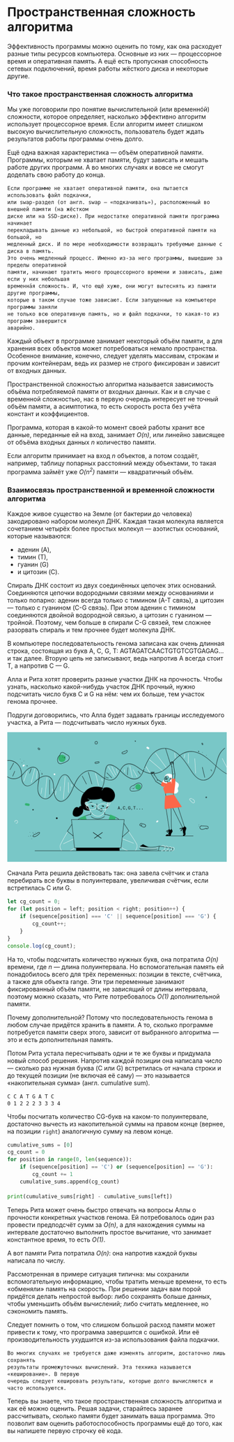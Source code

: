 # Пространственная сложность алгоритма

Эффективность программы можно оценить по тому, как она расходует разные типы ресурсов компьютера. Основные из них — процессорное время и оперативная память. А ещё есть пропускная способность сетевых подключений, время работы жёсткого диска и некоторые другие.

### Что такое пространственная сложность алгоритма

Мы уже поговорили про понятие вычислительной (или временнóй) сложности, которое определяет, насколько эффективно алгоритм использует процессорное время. Если алгоритм имеет слишком высокую вычислительную сложность, пользователь будет ждать результатов работы программы очень долго.

Ещё одна важная характеристика — объём оперативной памяти. Программы, которым не хватает памяти, будут зависать и мешать работе других программ. А во многих случаях и вовсе не смогут доделать свою работу до конца.

```no-highlight
Если программе не хватает оперативной памяти, она пытается использовать файл подкачки, 
или swap-раздел (от англ. swap — «подкачивать»), расположенный во внешней памяти (на жёстком 
диске или на SSD-диске). При недостатке оперативной памяти программа начинает 
перекладывать данные из небольшой, но быстрой оперативной памяти на большой, но
медленный диск. И по мере необходимости возвращать требуемые данные с диска в память.
Это очень медленный процесс. Именно из-за него программы, вышедшие за пределы оперативной 
памяти, начинают тратить много процессорного времени и зависать, даже если у них небольшая 
временна́я сложность. И, что ещё хуже, они могут вытеснять из памяти другие программы, 
которые в таком случае тоже зависают. Если запущенные на компьютере программы заняли 
не только всю оперативную память, но и файл подкачки, то какая-то из программ завершится 
аварийно.
```

Каждый объект в программе занимает некоторый объём памяти, а для хранения всех объектов может потребоваться немало пространства. Особенное внимание, конечно, следует уделять массивам, строкам и прочим контейнерам, ведь их размер не строго фиксирован и зависит от входных данных. 

Пространственной сложностью алгоритма называется зависимость объёма потребляемой памяти от входных данных. Как и в случае с временной сложностью, нас в первую очередь интересует не точный объём памяти, а асимптотика, то есть скорость роста без учёта констант и коэффициентов.

Программа, которая в какой-то момент своей работы хранит все данные, переданные ей на вход, занимает _O(n)_, или линейно зависящее от объёма входных данных
_n_ количество памяти.

Если алгоритм принимает на вход _n_ объектов, а потом создаёт, например, таблицу попарных расстояний между объектами, то такая программа займёт уже _O(n<sup>2</sup>)_ памяти — квадратичный объём.

### Взаимосвязь пространственной и временной сложности алгоритма

Каждое живое существо на Земле (от бактерии до человека) закодировано набором молекул ДНК. Каждая такая молекула является сочетанием четырёх более простых молекул — азотистых оснований, которые называются:

* аденин (A),
* тимин (Т),
* гуанин (G)
* и цитозин (C).

Спираль ДНК состоит из двух соединённых цепочек этих оснований. Соединяются цепочки водородными связями между основаниями и только попарно: аденин всегда только с тимином (A-T связь), а цитозин — только с гуанином (C-G связь). При этом аденин с тимином соединяются двойной водородной связью, а цитозин с гуанином — тройной. Поэтому, чем больше в спирали C-G связей, тем сложнее разорвать спираль и тем прочнее будет молекула ДНК.

В компьютере последовательность генома записана как очень длинная строка, состоящая из букв A, C, G, T: AGTAGATCAACTGTGTCGTGAGAG... и так далее. Вторую цепь не записывают, ведь напротив A всегда стоит T, а  напротив C — G.

Алла и Рита хотят проверить разные участки ДНК на прочность. Чтобы узнать, насколько какой-нибудь участок ДНК прочный, нужно подсчитать число букв C и G на нём: чем их больше, тем участок генома прочнее.

Подруги договорились, что Алла будет задавать границы исследуемого участка, а Рита — подсчитывать число нужных букв.

![](img/Image6.png)

Сначала Рита решила действовать так: она завела счётчик и стала перебирать все буквы в полуинтервале, увеличивая счётчик, если встретилась C или G.

```js
let cg_count = 0;
for (let position = left; position < right; position++) {
    if (sequence[position] === 'C' || sequence[position] === 'G') {
        cg_count++;
    }
}
console.log(cg_count);
```

На то, чтобы подсчитать количество нужных букв, она потратила _O(n)_ времени, где
_n_ — длина полуинтервала. Но вспомогательная память ей понадобилось всего для трёх переменных: позиции в тексте, счётчика, а также для объекта range. Эти три переменные занимают фиксированный объём памяти, не зависящий от длины интервала, поэтому можно сказать, что Рите потребовалось
_O(1)_ дополнительной памяти.

Почему дополнительной? Потому что последовательность генома в любом случае придётся хранить в памяти. А то, сколько программе потребуется памяти сверх этого, зависит от выбранного алгоритма — это и есть дополнительная память.

Потом Рита устала пересчитывать одни и те же буквы и придумала новый способ решения. Напротив каждой позиции она написала число — сколько раз нужная буква (C или G) встретилась от начала строки и до текущей позиции (не включая её саму) — это называется «накопительная сумма» (англ. cumulative sum).

```
C C A T G A T C
0 1 2 2 2 3 3 3 4
```

Чтобы посчитать количество CG-букв на каком-то полуинтервале, достаточно вычесть из накопительной суммы на правом конце (вернее, на позиции ```right```) аналогичную сумму на левом конце. 

```python
cumulative_sums = [0]
cg_count = 0
for position in range(0, len(sequence)):
    if (sequence[position] == 'C') or (sequence[position] == 'G'):
        cg_count += 1
    cumulative_sums.append(cg_count)

print(cumulative_sums[right] - cumulative_sums[left])
```

Теперь Рита может очень быстро отвечать на вопросы Аллы о прочности конкретных участков генома. Ей потребовалось один раз провести предподсчёт сумм за
_O(n)_, а для нахождения суммы на интервале достаточно выполнить простое вычитание, что занимает константное время, то есть _O(1)_.

А вот памяти Рита потратила _O(n)_: она напротив каждой буквы написала по числу.

Рассмотренная в примере ситуация типична: мы сохранили вспомогательную информацию, чтобы тратить меньше времени, то есть «обменяли» память на скорость. При решении задач вам порой придётся делать непростой выбор: либо сохранять больше данных, чтобы уменьшить объём вычислений; либо считать медленнее, но сэкономить память.

Следует помнить о том, что слишком большой расход памяти может привести к тому, что программа завершится с ошибкой. Или её производительность ухудшится из-за использования файла подкачки.

```
Во многих случаях не требуется даже изменять алгоритм, достаточно лишь сохранять 
результаты промежуточных вычислений. Эта техника называется «кеширование». В первую 
очередь следует кешировать результаты, которые долго вычисляются и часто используются.
```

Теперь вы знаете, что такое пространственная сложность алгоритма и как её можно оценить. Решая задачи, старайтесь заранее рассчитывать, сколько памяти будет занимать ваша программа. Это позволит вам оценить работоспособность программы ещё до того, как вы напишете первую строчку её кода.